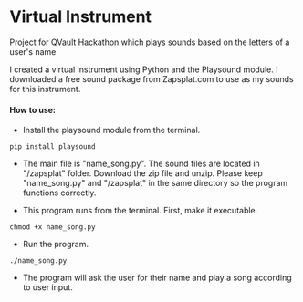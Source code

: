 # Virtual Instrument
Project for QVault Hackathon which plays sounds based on the letters of a user's name

I created a virtual instrument using Python and the Playsound module. I downloaded a free sound package from Zapsplat.com to use as my sounds for this instrument.

#### How to use:

- Install the playsound module from the terminal.

```
pip install playsound
```

- The main file is "name_song.py". The sound files are located in "/zapsplat" folder. Download the zip file and unzip. Please keep "name_song.py" and "/zapsplat" in the same directory so the program functions correctly.

- This program runs from the terminal. First, make it executable.

```
chmod +x name_song.py
```

- Run the program.

```
./name_song.py
```

- The program will ask the user for their name and play a song according to user input.
